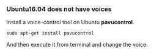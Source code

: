 ### Ubuntu16.04 does not have voices

Install a voice-control tool on Ubuntu **pavucontrol**.  

```
sudo apt-get install pavucontrol
```

And then execute it from terminal and change the voice.  


